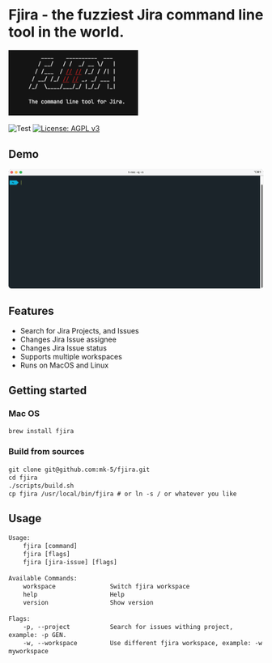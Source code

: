 # Fjira - the fuzziest Jira command line tool in the world.

<img src="fjira.png" alt="drawing" width="256"/>

![Test](https://github.com/mk-5/fjira/actions/workflows/tests.yml/badge.svg)
[![License: AGPL v3](https://img.shields.io/badge/License-AGPL%20v3-blue.svg)](https://github.com/mk-5/fjira/blob/master/LICENSE)

## Demo

![Fjira Demo](demo.gif)

## Features

- Search for Jira Projects, and Issues
- Changes Jira Issue assignee
- Changes Jira Issue status
- Supports multiple workspaces
- Runs on MacOS and Linux

## Getting started

### Mac OS

```shell
brew install fjira
```

### Build from sources

```shell
git clone git@github.com:mk-5/fjira.git
cd fjira
./scripts/build.sh
cp fjira /usr/local/bin/fjira # or ln -s / or whatever you like
```

## Usage

```shell
Usage:
    fjira [command]
    fjira [flags]
    fjira [jira-issue] [flags]

Available Commands:
    workspace               Switch fjira workspace
    help               	    Help
    version                 Show version

Flags:
    -p, --project           Search for issues withing project, example: -p GEN.
    -w, --workspace         Use different fjira workspace, example: -w myworkspace
```
